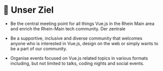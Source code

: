 # :rocket: Unser Ziel

- Be the central meeting point for all things Vue.js in the Rhein Main area and enrich the Rhein-Main tech community. Der zentrale

- Be a supportive, inclusive and diverse community that welcomes anyone who is interested in Vue.js, design on the web or simply wants to be a part of our community.

- Organise events focused on Vue.js related topics in various formats including, but not limited to talks, coding nights and social events.